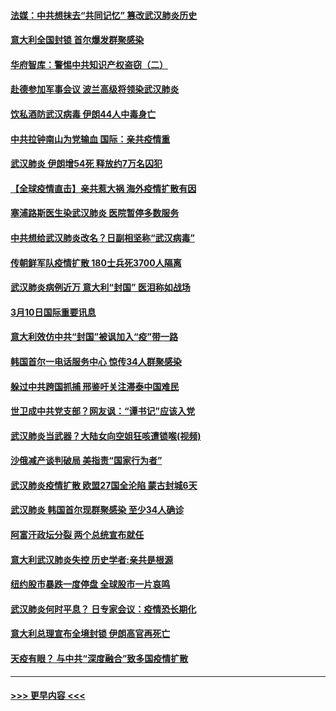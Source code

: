 #### [法媒：中共想抹去“共同记忆” 篡改武汉肺炎历史](../pages/prog202/a102796607.md?t=03110402) 
#### [意大利全国封锁 首尔爆发群聚感染](../pages/prog202/a102796574.md?t=03110402) 
#### [华府智库：警惕中共知识产权盗窃（二）](../pages/prog202/a102796570.md?t=03110402) 
#### [赴德参加军事会议 波兰高级将领染武汉肺炎](../pages/prog202/a102796549.md?t=03110402) 
#### [饮私酒防武汉病毒 伊朗44人中毒身亡](../pages/prog202/a102796503.md?t=03110402) 
#### [中共拉钟南山为党输血 国际：亲共疫情重](../pages/prog202/a102796486.md?t=03110402) 
#### [武汉肺炎 伊朗增54死 释放约7万名囚犯](../pages/prog202/a102796475.md?t=03110402) 
#### [【全球疫情直击】亲共惹大祸 海外疫情扩散有因](../pages/prog202/a102796399.md?t=03110402) 
#### [塞浦路斯医生染武汉肺炎 医院暂停多数服务](../pages/prog202/a102796329.md?t=03110402) 
#### [中共想给武汉肺炎改名？日副相坚称“武汉病毒”](../pages/prog202/a102796323.md?t=03110402) 
#### [传朝鲜军队疫情扩散 180士兵死3700人隔离](../pages/prog202/a102796288.md?t=03110402) 
#### [武汉肺炎病例近万 意大利“封国” 医泪称如战场](../pages/prog202/a102796246.md?t=03110402) 
#### [3月10日国际重要讯息](../pages/prog202/a102796259.md?t=03110402) 
#### [意大利效仿中共“封国”被讽加入“疫”带一路](../pages/prog202/a102796225.md?t=03110402) 
#### [韩国首尔一电话服务中心 惊传34人群聚感染](../pages/prog202/a102796219.md?t=03110402) 
#### [躲过中共跨国抓捕 邢鉴吁关注滞泰中国难民](../pages/prog202/a102796153.md?t=03110402) 
#### [世卫成中共党支部？网友讽：“谭书记”应该入党](../pages/prog202/a102796126.md?t=03110402) 
#### [武汉肺炎当武器？大陆女向空姐狂咳遭锁喉(视频)](../pages/prog202/a102796123.md?t=03110402) 
#### [沙俄减产谈判破局 美指责“国家行为者”](../pages/prog202/a102796070.md?t=03110402) 
#### [武汉肺炎疫情扩散 欧盟27国全沦陷 蒙古封城6天](../pages/prog202/a102796062.md?t=03110402) 
#### [武汉肺炎 韩国首尔现群聚感染 至少34人确诊](../pages/prog202/a102796022.md?t=03110402) 
#### [阿富汗政坛分裂 两个总统宣布就任](../pages/prog202/a102795993.md?t=03110402) 
#### [意大利武汉肺炎失控 历史学者:亲共是根源](../pages/prog202/a102795951.md?t=03110402) 
#### [纽约股市暴跌一度停盘 全球股市一片哀鸣](../pages/prog202/a102795870.md?t=03110402) 
#### [武汉肺炎何时平息？ 日专家会议：疫情恐长期化](../pages/prog202/a102795825.md?t=03110402) 
#### [意大利总理宣布全境封锁 伊朗高官再死亡](../pages/prog202/a102795862.md?t=03110402) 
#### [天疫有眼？ 与中共“深度融合”致多国疫情扩散](../pages/prog202/a102795835.md?t=03110402) 

----
#### [ >>> 更早内容 <<< ](../indexes/prog202-earlier.md)
